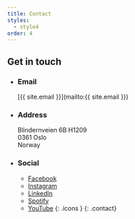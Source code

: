 ```yaml
---
title: Contact
styles:
  - style4
order: 4
---
```


## Get in touch

- ### Email
  [{{ site.email }}](mailto:{{ site.email }})
- ### Address
  Blindernveien 6B H1209 \
  0361 Oslo \
  Norway
- ### Social
  - <a href="https://www.facebook.com/profile.php?id={{ site.facebook_id }}" class="icon brands fa-facebook-f"><span class="label">Facebook</span></a>
  - <a href="https://www.instagram.com/{{ site.instagram_username }}" class="icon brands fa-instagram"><span class="label">Instagram</span></a>
  - <a href="https://www.linkedin.com/in/{{ site.linkedin_id }}/" class="icon brands fa-linkedin-in"><span class="label">LinkedIn</span></a>
  - <a href="https://open.spotify.com/artist/{{ site.spotify_id }}" class="icon brands fa-spotify"><span class="label">Spotify</span></a>
  - <a href="https://www.youtube.com/@{{ site.youtube_username }}" class="icon brands fa-youtube"><span class="label">YouTube</span></a>
  {: .icons }
{: .contact}